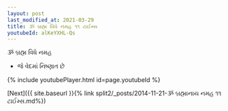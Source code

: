 ```yaml
---
layout: post
last_modified_at: 2021-03-29
title: ૐ બ્રહ્મ વિધે નમહ ૧૧ ટાઈમ્સ
youtubeId: alKeYXHL-Qs
---
```

 
 
 ૐ બ્રહ્મ વિધે નમહ  
 
 -  જે વેદમાં નિષ્ણાત છે 
 
  
 
  
 
 
 
 
 
 


{% include youtubePlayer.html id=page.youtubeId %}
 
[Next]({{ site.baseurl }}{% link  split2/_posts/2014-11-21-ૐ બ્રહ્માનાય નમહ ૧૧ ટાઈમ્સ.md%})
 

